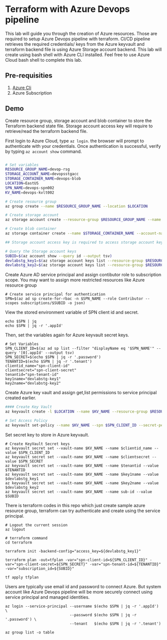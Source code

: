 
# Terraform with Azure Devops pipeline

This lab will guide you through the creation of Azure resources. Those are required to setup Azure Devops pipeline with terraform. CI/CD pipeline retrieves the required credentials/ keys from the Azure keyvault and terraform backend file is using Azure Storage account backend. This lab will create using bash shell with Azure CLI installed. Feel free to use Azure Cloud bash shell to complete this lab. 

## Pre-requisities

1) [Azure Cli](https://learn.microsoft.com/en-us/cli/azure/install-azure-cli)
2) Azure Subscription


## Demo 

Create resource group, storage account and blob container to store the Terraform backend state file. 
Storage account access key will require to retrieve/read the terraform backend file.

First login to Azure Cloud, type `az login`. the browser will prompt to authenticate with your credentials. 
Once authentication is successful, verify by typing `az account show` command. 


```bash

# Set variables
RESOURCE_GROUP_NAME=devop-rsg
STORAGE_ACCOUNT_NAME=devopsstgacc
STORAGE_CONTAINER_NAME=devops-blob
LOCATION=EastUS
SPN_NAME=devops-spn002
KV_NAME=devops-kvlt002

# Create resource group
az group create --name $RESOURCE_GROUP_NAME --location $LOCATION

# Create storage account
az storage account create --resource-group $RESOURCE_GROUP_NAME --name $STORAGE_ACCOUNT_NAME --sku Standard_LRS --encryption-services blob

# Create blob container
az storage container create --name $STORAGE_CONTAINER_NAME --account-name $STORAGE_ACCOUNT_NAME

## Storage account access key is required to access storage account key/secrets.

# Query the Storage account keys
SUBID=$(az account show --query id --output tsv)
devlabstg_key1=$(az storage account keys list --resource-group $RESOURCE_GROUP_NAME --account-name $STORAGE_ACCOUNT_NAME --query "[0].value" --output tsv)
devlabstg_key2=$(az storage account keys list --resource-group $RESOURCE_GROUP_NAME --account-name $STORAGE_ACCOUNT_NAME --query "[1].value" --output tsv)

```
Create Azure AD service principal and assign contibutor role to subscription scope. 
You may want to assign more restricted resources like Azure resource group

```
# Create service principal for authentication
SPN=$(az ad sp create-for-rbac -n $SPN_NAME --role Contributor --scopes subscriptions/$SUBID -o json)
```

View the stored environment variable of SPN client id and secret.

```
echo $SPN | jq
echo $SPN | jq -r '.appId'
```

Then, set the variables again for Azure keyvault secret keys. 

```
# Set Variables
SPN_CLIENT_ID=$(az ad sp list --filter "displayName eq '$SPN_NAME'" --query '[0].appId' --output tsv)
SPN_SECRET=$(echo $SPN | jq -r '.password')
TENANTID=$(echo $SPN | jq -r '.tenant')
clientid_name="spn-client-id"
clientsecret="spn-client-secret"
tenantid="spn-tenant-id"
key1name="devlabstg-key1"
key2name="devlabstg-key2"
```

Create Azure key vault and assign get,list permissions to service principal created earlier. 

```bash
#### Create Key Vault
az keyvault create -l $LOCATION --name $KV_NAME --resource-group $RESOURCE_GROUP_NAME --enable-rbac-authorization false

# Set Access Policy
az keyvault set-policy --name $KV_NAME --spn $SPN_CLIENT_ID --secret-permissions get list
```

Set secret key to store in Azure keyvault.

```
# Create KeyVault Secret keys
az keyvault secret set --vault-name $KV_NAME --name $clientid_name --value $SPN_CLIENT_ID
az keyvault secret set --vault-name $KV_NAME --name $clientsecret --value $SPN_SECRET
az keyvault secret set --vault-name $KV_NAME --name $tenantid --value $TENANTID
az keyvault secret set --vault-name $KV_NAME --name $key1name --value $devlabstg_key1
az keyvault secret set --vault-name $KV_NAME --name $key2name --value $devlabstg_key2
az keyvault secret set --vault-name $KV_NAME --name sub-id --value $SUBID
```

There is terraform codes in this repo which just create sample azure resource group, terraform can try authenticate and create using the service principal.
```
# Logout the current session 
az logout

# terraform command 
cd terraform

terraform init -backend-config="access_key=${devlabstg_key1}"

terraform plan -out=tfplan -var="spn-client-id=${SPN_CLIENT_ID}" -var="spn-client-secret=${SPN_SECRET}" -var="spn-tenant-id=${TENANTID}" -var="subscription_id=${SUBID}"

tf apply tfplan
```
Users are typically use email id and password to connect Azure. But system account like Azure Devops pipeline will be more securely connect using service principal and managed identities. 

```
az login --service-principal --username $(echo $SPN | jq -r '.appId') \
                             --password $(echo $SPN | jq -r '.password') \
                             --tenant   $(echo $SPN | jq -r '.tenant')

az group list -o table
```








